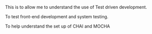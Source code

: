 This is to allow me to understand the use of Test driven development.

To test front-end development and system testing.

To help understand the set up of CHAI and MOCHA